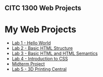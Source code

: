 ## CITC 1300 Web Projects
<h1>My Web Projects</h1>

<ul>
    <li><a href="hello_world/index.html" target="_blank">Lab 1 - Hello World</a></li>
    <li><a href="lab_2/index.html" target="_blank">Lab 2 - Basic HTML Structure</a></li>
    <li><a href="lab_3/index.html" target="_blank">Lab 3 - Basic HTML and HTML Semantics</a></li>
    <li><a href="lab_4/index.html" target="_blank">Lab 4 - Introduction to CSS</a></li>
    <li><a href="midterm/index.html" target="_blank">Midterm Project</a></li>
    <li><a href="lab_5/index.html" target="_blank">Lab 5 - 3D Printing Central</a></li>
</ul>